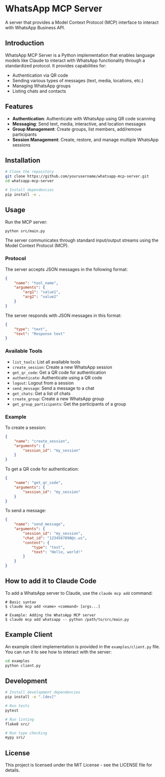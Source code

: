 # WhatsApp MCP Server

A server that provides a Model Context Protocol (MCP) interface to interact with WhatsApp Business API.

## Introduction

WhatsApp MCP Server is a Python implementation that enables language models like Claude to interact with WhatsApp functionality through a standardized protocol. It provides capabilities for:

- Authentication via QR code
- Sending various types of messages (text, media, locations, etc.)
- Managing WhatsApp groups
- Listing chats and contacts

## Features

- **Authentication**: Authenticate with WhatsApp using QR code scanning
- **Messaging**: Send text, media, interactive, and location messages
- **Group Management**: Create groups, list members, add/remove participants
- **Session Management**: Create, restore, and manage multiple WhatsApp sessions

## Installation

```bash
# Clone the repository
git clone https://github.com/yourusername/whatsapp-mcp-server.git
cd whatsapp-mcp-server

# Install dependencies
pip install -e .
```

## Usage

Run the MCP server:

```bash
python src/main.py
```

The server communicates through standard input/output streams using the Model Context Protocol (MCP).

### Protocol

The server accepts JSON messages in the following format:

```json
{
    "name": "tool_name",
    "arguments": {
        "arg1": "value1",
        "arg2": "value2"
    }
}
```

The server responds with JSON messages in this format:

```json
{
    "type": "text",
    "text": "Response text"
}
```

### Available Tools

- `list_tools`: List all available tools
- `create_session`: Create a new WhatsApp session
- `get_qr_code`: Get a QR code for authentication
- `authenticate`: Authenticate using a QR code
- `logout`: Logout from a session
- `send_message`: Send a message to a chat
- `get_chats`: Get a list of chats
- `create_group`: Create a new WhatsApp group
- `get_group_participants`: Get the participants of a group

### Example

To create a session:

```json
{
    "name": "create_session",
    "arguments": {
        "session_id": "my_session"
    }
}
```

To get a QR code for authentication:

```json
{
    "name": "get_qr_code",
    "arguments": {
        "session_id": "my_session"
    }
}
```

To send a message:

```json
{
    "name": "send_message",
    "arguments": {
        "session_id": "my_session",
        "chat_id": "1234567890@c.us",
        "content": {
            "type": "text",
            "text": "Hello, world!"
        }
    }
}
```

## How to add it to Claude Code

To add a WhatsApp server to Claude, use the `claude mcp add` command:

```
# Basic syntax
$ claude mcp add <name> <command> [args...]

# Example: Adding the WhatsApp MCP server
$ claude mcp add whatsapp -- python /path/to/src/main.py
```

## Example Client

An example client implementation is provided in the `examples/client.py` file. You can run it to see how to interact with the server:

```bash
cd examples
python client.py
```

## Development

```bash
# Install development dependencies
pip install -e ".[dev]"

# Run tests
pytest

# Run linting
flake8 src/

# Run type checking
mypy src/
```

## License

This project is licensed under the MIT License - see the LICENSE file for details.